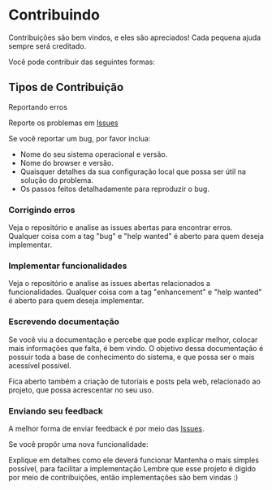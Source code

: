 # Contribuindo

Contribuições são bem vindos, e eles são apreciados! Cada pequena ajuda sempre será creditado.

Você pode contribuir das seguintes formas:

## Tipos de Contribuição

Reportando erros

Reporte os problemas em [Issues](https://github.com/gilsondev/buscaimoveis/issues)

Se você reportar um bug, por favor inclua:

* Nome do seu sistema operacional e versão.
* Nome do browser e versão.
* Quaisquer detalhes da sua configuração local que possa ser útil na solução do problema.
* Os passos feitos detalhadamente para reproduzir o bug.

### Corrigindo erros

Veja o repositório e analise as issues abertas para encontrar erros. Qualquer coisa com a tag "bug" e "help wanted" é aberto para quem deseja implementar.

### Implementar funcionalidades

Veja o repositório e analise as issues abertas relacionados a funcionalidades. Qualquer coisa com a tag "enhancement" e "help wanted" é aberto para quem deseja implementar.

### Escrevendo documentação

Se você viu a documentação e percebe que pode explicar melhor, colocar mais informações que falta, é bem vindo. O objetivo dessa documentação é possuir toda a base de conhecimento do sistema, e que possa ser o mais acessível possível.

Fica aberto também a criação de tutoriais e posts pela web, relacionado ao projeto, que possa acrescentar no seu uso.

### Enviando seu feedback

A melhor forma de enviar feedback é por meio das [Issues](https://github.com/gilsondev/buscaimoveis/issues).

Se você propôr uma nova funcionalidade:

Explique em detalhes como ele deverá funcionar
Mantenha o mais simples possível, para facilitar a implementação
Lembre que esse projeto é digido por meio de contribuições, então implementações são bem vindas :)
